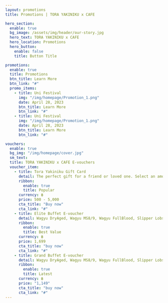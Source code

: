 ```yaml
---
layout: promotions
title: Promotions | TORA YAKINIKU x CAFE

hero_section:
  enable: true
  bg_image: /assets/img/header/our-story.jpg
  hero_text: TORA YAKINIKU x CAFE 
  hero_location: Promotions
  hero_button:
    enable: false
    title: Button Title

promotions:
  enable: true
  title: Promotions
  btn_title: Learn More
  btn_link: "#" 
  promo_items:
    - title: Uni Festival
      img: "/img/homepage/Promotion_1.png"
      date: April 28, 2023
      btn_title: Learn More
      btn_link: "#"
    - title: Uni Festival
      img: "/img/homepage/Promotion_1.png"
      date: April 28, 2023
      btn_title: Learn More
      btn_link: "#"

vouchers:
  enable: true
  bg_img: "/img/homepage/cover.jpg"
  sm_text: 
  title: TORA YAKINIKU x CAFE E-vouchers
  voucher_item:
    - title: Tora Yakiniku Gift Card
      detail: The perfect gift for a friend or loved one. Select an amount and give them the opportunity to Enjoy as they wish.
      ribbon:
        enable: true
        title: Popular
      currency: ฿
      price: 500 - 5,000
      cta_title: "Buy now"
      cta_link: "#"
    - title: Elite Buffet E-voucher
      detail: Wagyu DryAged, Wagyu MS8/9, Wagyu FullBlood, Slipper Lobster, Kanimiso (and 125 other grand buffet menus)
      ribbon:
        enable: true
        title: Best Value
      currency: ฿
      price: 1,699
      cta_title: "buy now"
      cta_link: "#"
    - title: Grand Buffet E-voucher
      detail: Wagyu DryAged, Wagyu MS8/9, Wagyu FullBlood, Slipper Lobster, Kanimiso (and 125 other grand buffet menus)
      ribbon:
        enable: true
        title: Latest
      currency: ฿
      price: "1,149"
      cta_title: "buy now"
      cta_link: "#"
---
```

